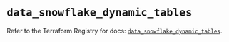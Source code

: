 # `data_snowflake_dynamic_tables`

Refer to the Terraform Registry for docs: [`data_snowflake_dynamic_tables`](https://registry.terraform.io/providers/snowflakedb/snowflake/2.4.0/docs/data-sources/dynamic_tables).

